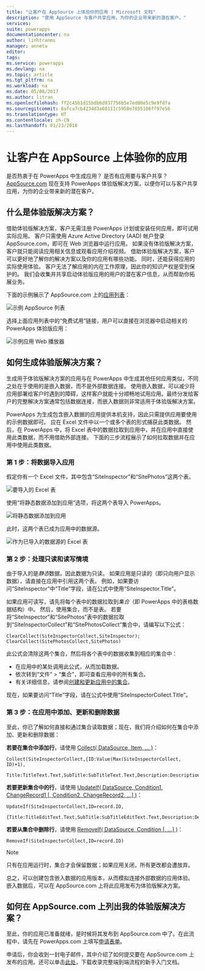 ```yaml
---
title: "让客户在 AppSource 上体验你的应用 | Microsoft 文档"
description: "使用 AppSource 与客户共享应用，为你的企业带来新的潜在客户。"
services: 
suite: powerapps
documentationcenter: na
author: linhtranms
manager: anneta
editor: 
tags: 
ms.service: powerapps
ms.devlang: na
ms.topic: article
ms.tgt_pltfrm: na
ms.workload: na
ms.date: 05/08/2017
ms.author: litran
ms.openlocfilehash: ff2c45b1d15bdb6d937756b5e7ed00e5c9e9fdfa
ms.sourcegitcommit: 6afca7cb4234d3a60111c5950e7855106ff97e56
ms.translationtype: HT
ms.contentlocale: zh-CN
ms.lasthandoff: 01/23/2018
---
```

# <a name="let-customers-test-drive-your-apps-on-appsource"></a>让客户在 AppSource 上体验你的应用
是否热衷于在 PowerApps 中生成应用？ 是否有应用要与客户共享？ [AppSource.com](https://appsource.microsoft.com) 现在支持 PowerApps 体验版解决方案，以便你可以与客户共享应用，为你的企业带来新的潜在客户。

## <a name="what-is-a-test-drive-solution"></a>什么是体验版解决方案？
借助体验版解决方案，客户无需注册 PowerApps 计划或安装任何应用，即可试用实际应用。 客户只需使用 Azure Active Directory (AAD) 帐户登录 AppSource.com，即可在 Web 浏览器中运行应用。 如果没有体验版解决方案，客户就只能阅读应用相关信息或观看应用介绍视频。 借助体验版解决方案，客户可以更好地了解你的解决方案以及你的应用有哪些功能。 同时，还能获得应用的实际使用体验。 客户无法了解应用的内在工作原理，因此你的知识产权是受到保护的。 我们会收集并共享启动体验版应用的用户的潜在客户信息，从而帮助你拓展业务。

下面的示例展示了 AppSource.com 上的[应用列表](https://go.microsoft.com/fwlink/?linkid=848867)：

![示例 AppSource 列表 ](media/dev-appsource-test-drive/sample-app-source-listing.png)

选择上面应用列表中的“免费试用”链接，用户可以直接在浏览器中启动相关的 PowerApps 体验版应用：

![示例应用 Web 播放器](media/dev-appsource-test-drive/sample-app-web-player.png)

## <a name="how-do-i-build-a-test-drive-solution"></a>如何生成体验版解决方案？
生成用于体验版解决方案的应用与在 PowerApps 中生成其他任何应用类似，不同之处在于使用的是嵌入数据，而不是外部数据连接。 使用嵌入数据，可以减少将应用部署给客户时遇到的障碍，这样客户就能十分顺畅地试用应用。最终分发给客户的完整解决方案通常包括数据连接，而嵌入数据则非常适用于体验版解决方案。

PowerApps 为生成包含嵌入数据的应用提供本机支持，因此只需提供应用要使用的示例数据即可。 应在 Excel 文件中以一个或多个表的形式捕获此类数据。 然后，在 PowerApps 中，将 Excel 表中的数据拉取到应用中，并在应用中直接使用此类数据，而不用借助外部连接。 下面的三步流程展示了如何拉取数据并在应用中使用此类数据。

### <a name="step-1-import-data-into-the-app"></a>第 1 步：将数据导入应用
假定你有一个 Excel 文件，其中包含“SiteInspector”和“SitePhotos”这两个表。

![要导入的 Excel 表](media/dev-appsource-test-drive/excel-file.png)

使用“将静态数据添加到应用”选项，将这两个表导入 PowerApps。

![将静态数据添加到应用](media/dev-appsource-test-drive/static-data.png)

此时，这两个表已成为应用中的数据源。

![作为已导入的数据源的 Excel 表](media/dev-appsource-test-drive/data-sources.png)

### <a name="step-2-handling-read-only-and-read-write-scenarios"></a>第 2 步：处理只读和读写情境
由于导入的是*静态*数据，因此数据为只读。 如果应用是只读的（即只向用户显示数据），请直接在应用中引用这两个表。 例如，如果要访问“SiteInspector”中“Title”字段，请在公式中使用“SiteInspector.Title”。

如果应用可读写，请先将每个表中的数据拉取到*集合*（即 PowerApps 中的表格数据结构）中。 然后，使用集合，而不是表。 若要将“SiteInspector”和“SitePhotos”表中的数据拉取到“SiteInspectorCollect”和“SitePhotosCollect”集合中，请编写以下公式：

```
ClearCollect(SiteInspectorCollect,SiteInspector); ClearCollect(SitePhotosCollect,SitePhotos)
```

此公式会清除这两个集合，然后将各个表中的数据收集到相应的集合中：

* 在应用中的某处调用此公式，从而加载数据。
* 依次转到“文件” > “集合”，即可查看应用中的所有集合。
* 有关详细信息，请参阅[创建和更新应用中的集合](create-update-collection.md)。

现在，如果要访问“Title”字段，请在公式中使用“SiteInspectorCollect.Title”。

### <a name="step-3-add-update-and-delete-data-in-your-app"></a>第 3 步：在应用中添加、更新和删除数据
至此，你已了解如何直接和通过集合读取数据；现在，我们将介绍如何在集合中添加、更新和删除数据：

**若要在集合中添加行**，请使用 [Collect( DataSource, Item, ... )](functions/function-clear-collect-clearcollect.md)：

```
Collect(SiteInspectorCollect,{ID:Value(Max(SiteInspectorCollect, ID)+1),
    Title:TitleText.Text,SubTitle:SubTitleText.Text,Description:DescriptionText.Text)
```

**若要更新集合中的行**，请使用 [UpdateIf( DataSource, Condition1, ChangeRecord1 [, Condition2, ChangeRecord2, ...] )](functions/function-update-updateif.md)：

```
UpdateIf(SiteInspectorCollect,ID=record.ID,
    {Title:TitleEditText.Text,SubTitle:SubTitleEditText.Text,Description:DescriptionEditText.Text)
```

**若要从集合中删除行**，请使用 [RemoveIf( DataSource, Condition [, ...] )](functions/function-remove-removeif.md)：

```
RemoveIf(SiteInspectorCollect,ID=record.ID)
```

> [!NOTE]
> 只有在应用运行时，集合才会保留数据；如果应用关闭，所有更改都会遭放弃。

总之，可以创建包含嵌入数据的应用版本，从而模拟连接外部数据的应用体验。 嵌入数据后，可以在 AppSource.com 上将此应用发布为体验版解决方案。

## <a name="how-do-i-list-my-test-drive-solution-on-appsourcecom"></a>如何在 AppSource.com 上列出我的体验版解决方案？
至此，你的应用已准备就绪，是时候将其发布到 AppSource.com 中了。在此流程中，请先在 PowerApps.com 上填写[申请表单](https://powerapps.microsoft.com/partners/get-listed/)。

申请后，你会收到一封电子邮件，其中介绍了如何提交要在 AppSource.com 上发布的应用。还可以单击[此处](https://go.microsoft.com/fwlink/?linkid=851031)，下载收录完整端到端流程的新手入门文档。

